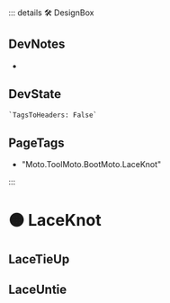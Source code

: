 ::: details 🛠 <dev>DesignBox</dev>

## DevNotes

-

## DevState

```py
`TagsToHeaders: False`
```

<h2>PageTags</h2>

- "Moto.ToolMoto.BootMoto.LaceKnot"

:::
# 🟠 <moto>LaceKnot</moto>

## LaceTieUp

## LaceUntie
